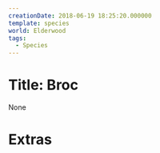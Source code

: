 ```yaml
---
creationDate: 2018-06-19 18:25:20.000000
template: species
world: Elderwood
tags:
  - Species
---
```



# Title: Broc

None

# Extras

